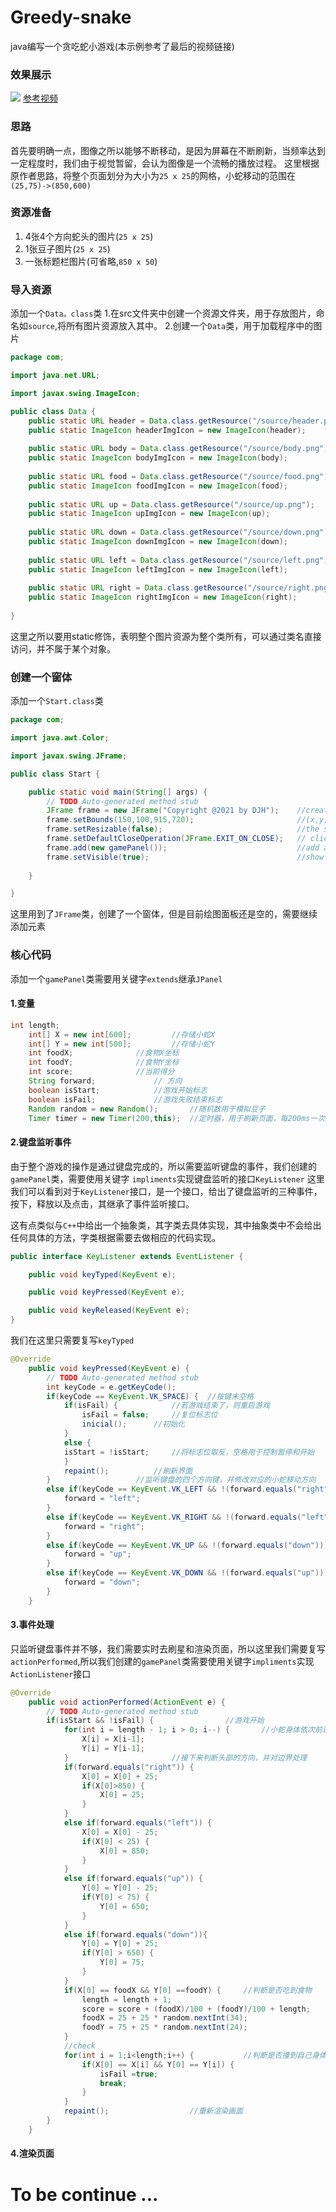 # Greedy-snake
java编写一个贪吃蛇小游戏(本示例参考了最后的视频链接)
### 效果展示
![](https://github.com/djh-sudo/Greedy-snake/blob/main/demo.gif)
[参考视频](https://www.bilibili.com/video/BV1HE41127CV?p=2&rt=V%2FymTlOu4ow%2Fy4xxNWPUZ9svl%2BOiBwHIWoOLY38q0NQ%3D)
### 思路
首先要明确一点，图像之所以能够不断移动，是因为屏幕在不断刷新，当频率达到一定程度时，我们由于视觉暂留，会认为图像是一个流畅的播放过程。
这里根据原作者思路，将整个页面划分为大小为`25 x 25`的网格，小蛇移动的范围在`(25,75)->(850,600)`
### 资源准备

1. 4张4个方向蛇头的图片(`25 x 25`)
2. 1张豆子图片(`25 x 25`)
3. 一张标题栏图片(可省略,`850 x 50`)

### 导入资源
添加一个`Data。class`类
1.在src文件夹中创建一个资源文件夹，用于存放图片，命名如`source`,将所有图片资源放入其中。
2.创建一个`Data`类，用于加载程序中的图片
```java
package com;

import java.net.URL;

import javax.swing.ImageIcon;

public class Data {
	public static URL header = Data.class.getResource("/source/header.png");
	public static ImageIcon headerImgIcon = new ImageIcon(header);
	
	public static URL body = Data.class.getResource("/source/body.png");
	public static ImageIcon bodyImgIcon = new ImageIcon(body);
	
	public static URL food = Data.class.getResource("/source/food.png");
	public static ImageIcon foodImgIcon = new ImageIcon(food);
	
	public static URL up = Data.class.getResource("/source/up.png");
	public static ImageIcon upImgIcon = new ImageIcon(up);
	
	public static URL down = Data.class.getResource("/source/down.png");
	public static ImageIcon downImgIcon = new ImageIcon(down);
	
	public static URL left = Data.class.getResource("/source/left.png");
	public static ImageIcon leftImgIcon = new ImageIcon(left);
	
	public static URL right = Data.class.getResource("/source/right.png");
	public static ImageIcon rightImgIcon = new ImageIcon(right);
	
}

```
这里之所以要用static修饰，表明整个图片资源为整个类所有，可以通过类名直接访问，并不属于某个对象。
### 创建一个窗体
添加一个`Start.class`类

```java
package com;

import java.awt.Color;

import javax.swing.JFrame;

public class Start {

	public static void main(String[] args) {
		// TODO Auto-generated method stub
		JFrame frame = new JFrame("Copyright @2021 by DJH");    //create a new window and set title
		frame.setBounds(150,100,915,720);                       //(x,y,width,hight)
		frame.setResizable(false);                              //the size of window can't be modified
		frame.setDefaultCloseOperation(JFrame.EXIT_ON_CLOSE);   // click the x to terminate the process
		frame.add(new gamePanel());                             //add a new panel on this window
		frame.setVisible(true);                                 //show window
		
	}

}

```
这里用到了`JFrame`类，创建了一个窗体，但是目前绘图面板还是空的，需要继续添加元素
### 核心代码
添加一个`gamePanel`类需要用关键字`extends`继承`JPanel`
#### 1.变量
```java
int length;
	int[] X = new int[600];			//存储小蛇X
	int[] Y = new int[500];			//存储小蛇Y
	int foodX;				//食物X坐标
	int foodY;				//食物Y坐标
	int score;				//当前得分
	String forward;				// 方向
	boolean isStart;			//游戏开始标志
	boolean isFail;				//游戏失败结束标志
	Random random = new Random();		//随机数用于模拟豆子
	Timer timer = new Timer(200,this);	//定时器，用于刷新页面，每200ms一次
```
#### 2.键盘监听事件
由于整个游戏的操作是通过键盘完成的，所以需要监听键盘的事件，我们创建的`gamePanel`类，需要使用关键字	`impliments`实现键盘监听的接口`KeyListener`
这里我们可以看到对于`KeyListener`接口，是一个接口，给出了键盘监听的三种事件，按下，释放以及点击，其继承了事件监听接口。

这有点类似与`C++`中给出一个抽象类，其字类去具体实现，其中抽象类中不会给出任何具体的方法，字类根据需要去做相应的代码实现。
```java
public interface KeyListener extends EventListener {

    public void keyTyped(KeyEvent e);

    public void keyPressed(KeyEvent e);

    public void keyReleased(KeyEvent e);
}
```

我们在这里只需要复写`keyTyped`
```java
@Override
	public void keyPressed(KeyEvent e) {
		// TODO Auto-generated method stub
		int keyCode = e.getKeyCode();
		if(keyCode == KeyEvent.VK_SPACE) {	//按键未空格
			if(isFail) {			//若游戏结束了，则重启游戏
				isFail = false;		//复位标志位
				inicial();		//初始化
			}
			else {
			isStart = !isStart;		//将标志位取反，空格用于控制暂停和开始
			}
			repaint(); 			//刷新界面
		}					//监听键盘的四个方向键，并修改对应的小蛇移动方向
		else if(keyCode == KeyEvent.VK_LEFT && !(forward.equals("right"))) {
			forward = "left";
		}
		else if(keyCode == KeyEvent.VK_RIGHT && !(forward.equals("left"))) {
			forward = "right";
		}
		else if(keyCode == KeyEvent.VK_UP && !(forward.equals("down"))) {
			forward = "up";
		}
		else if(keyCode == KeyEvent.VK_DOWN && !(forward.equals("up"))) {
			forward = "down";
		}
	}
```
#### 3.事件处理
只监听键盘事件并不够，我们需要实时去刷星和渲染页面，所以这里我们需要复写`actionPerformed`,所以我们创建的`gamePanel`类需要使用关键字`impliments`实现`ActionListener`接口
```java
@Override
	public void actionPerformed(ActionEvent e) {
		// TODO Auto-generated method stub
		if(isStart && !isFail) {				//游戏开始
			for(int i = length - 1; i > 0; i--) {		//小蛇身体依次前进
				X[i] = X[i-1];
				Y[i] = Y[i-1];
			}						//接下来判断头部的方向，并对边界处理
			if(forward.equals("right")) {
				X[0] = X[0] + 25;
				if(X[0]>850) {
					X[0] = 25;
				}
			}
			else if(forward.equals("left")) {
				X[0] = X[0] - 25;
				if(X[0] < 25) {
					X[0] = 850;
				}
			}
			else if(forward.equals("up")) {
				Y[0] = Y[0] - 25;
				if(Y[0] < 75) {
					Y[0] = 650;
				}
			}
			else if(forward.equals("down")){
				Y[0] = Y[0] + 25;
				if(Y[0] > 650) {
					Y[0] = 75;
				}
			}
			if(X[0] == foodX && Y[0] ==foodY) {		//判断是否吃到食物
				length = length + 1;
				score = score + (foodX)/100 + (foodY)/100 + length;
				foodX = 25 + 25 * random.nextInt(34);
				foodY = 75 + 25 * random.nextInt(24);
			}
			//check
			for(int i = 1;i<length;i++) {			//判断是否撞到自己身体，游戏失败
				if(X[0] == X[i] && Y[0] == Y[i]) {
					isFail =true;
					break;
				}
			}
			repaint();					//重新渲染画面
		}
	}
```
#### 4.渲染页面
# To be continue ...
